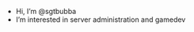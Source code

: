 - Hi, I’m @sgtbubba
- I’m interested in server administration and gamedev

<!---
sgtbubba/sgtbubba is a ✨ special ✨ repository because its `README.md` (this file) appears on your GitHub profile.
You can click the Preview link to take a look at your changes.
--->
